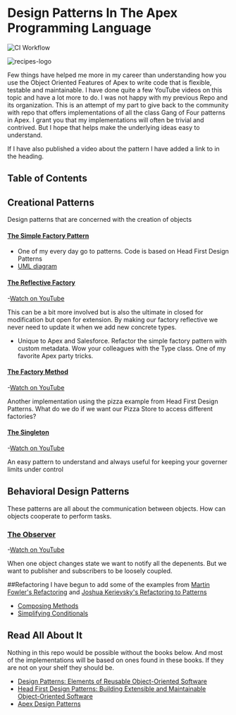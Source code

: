 
# Design Patterns In The Apex Programming Language
![CI Workflow](https://github.com/bdJohnson72/Design-Patterns-In-Apex/actions/workflows/main.yml/badge.svg)


![recipes-logo](recipes-logo.png)

Few things have helped me more in my career than understanding how you use the Object Oriented Features of Apex to write
code that is flexible, testable and maintainable. I have done quite a few YouTube videos on this topic and have a lot
more to do. I was not happy with my previous Repo and its organization. This is an attempt of my part to give back to
the community with repo that offers implementations of all the class Gang of Four patterns in Apex. I grant you that my
implementations will often be trivial and contrived. But I hope that helps make the underlying ideas easy to understand.

If I have also published a video about the pattern I have added a link to in the heading.

## Table of Contents 
## Creational Patterns

Design patterns that are concerned with the creation of objects

#### [The Simple Factory Pattern](https://github.com/bdJohnson72/Design-Patterns-In-Apex/tree/master/force-app/main/default/classes/SimpleFactory)

- One of my every day go to patterns. Code is based on Head First Design Patterns
- [UML diagram](https://github.com/bdJohnson72/Design-Patterns-In-Apex/blob/master/UML/simple%20factory/Simple%20Factory.png)

#### [The Reflective Factory](https://github.com/bdJohnson72/Design-Patterns-In-Apex/tree/master/force-app/main/default/classes/ReflectiveFactory)

-[Watch on YouTube](https://www.youtube.com/watch?v=zNuOWwIl-xo&t=1322s)

This can be a bit more involved but is also the ultimate in closed for modification but open for extension. By making
our factory reflective we never need to update it when we add new concrete types.

- Unique to Apex and Salesforce. Refactor the simple factory pattern with custom metadata. Wow your colleagues with the
  Type class. One of my favorite Apex party tricks.

#### [The Factory Method](https://github.com/bdJohnson72/Design-Patterns-In-Apex/tree/master/force-app/main/default/classes/SimpleFactory)

-[Watch on YouTube](https://www.youtube.com/watch?v=xC86Aof8bV4&t=10s)

Another implementation using the pizza example from Head First Design Patterns. What do we do if we want our Pizza Store
to access different factories?

#### [The Singleton](https://github.com/bdJohnson72/Design-Patterns-In-Apex/tree/master/force-app/main/default/classes/singleton)

-[Watch on YouTube](https://www.youtube.com/watch?v=f4n0oyYcvtw)

An easy pattern to understand and always useful for keeping your governer limits under control

## Behavioral Design Patterns

These patterns are all about the communication between objects. How can objects cooperate to perform tasks.

### [The Observer](https://github.com/bdJohnson72/Design-Patterns-In-Apex/tree/master/force-app/main/default/classes/Observer)
-[Watch on YouTube](https://www.youtube.com/watch?v=w-yKRDCuDPI)

When one object changes state we want to notify all the depenents. But we want to publisher and subscribers to be
loosely coupled.

##Refactoring
I have begun to add some of the examples from [Martin Fowler's Refactoring](amazon.com/Refactoring-Improving-Existing-Addison-Wesley-Signature/dp/0134757599/ref=sr_1_1?keywords=refactoring&qid=1655299896&s=books&sprefix=refacto%2Cstripbooks%2C68&sr=1-1)
and [Joshua Kerievsky's Refactoring to Patterns](amazon.com/Refactoring-Patterns-Joshua-Kerievsky/dp/0321213351)

- [Composing Methods](github.com/bdJohnson72/Design-Patterns-In-Apex/tree/master/force-app/main/default/classes/Refactoring/composing_methods)
- [Simplifying Conditionals](github.com/bdJohnson72/Design-Patterns-In-Apex/tree/master/force-app/main/default/classes/Refactoring/simplify_%20conditionals)

## Read All About It

Nothing in this repo would be possible without the books below. And most of the implementations will be based on ones
found in these books. If they are not on your shelf they should be.

- [Design Patterns: Elements of Reusable Object-Oriented Software](https://www.amazon.com/Design-Patterns-Elements-Reusable-Object-Oriented/dp/0201633612/ref=sr_1_1?dchild=1&keywords=Design+Patterns&qid=1631976412&sr=8-1)
- [Head First Design Patterns: Building Extensible and Maintainable Object-Oriented Software](https://developer.salesforce.com/docs/atlas.en-us.sfdx_setup.meta/sfdx_setup/sfdx_setup_intro.htm)
- [Apex Design Patterns](https://www.amazon.com/Apex-Design-Patterns-Jitendra-Zaa/dp/178217365X/ref=sr_1_3?dchild=1&keywords=apex+design+patterns&qid=1631976687&sr=8-3)
